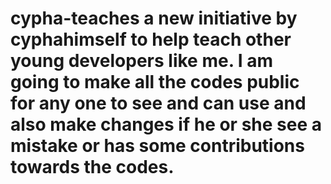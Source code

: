 # cypha-teaches a new initiative by cyphahimself to help teach other young developers like me. I am going to make all the codes public for any one to see and can use and also make changes if he or she see a mistake or has some contributions towards the codes.
